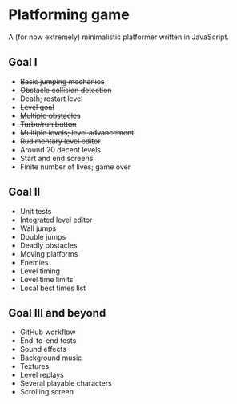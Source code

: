 # Platforming game

A (for now extremely) minimalistic platformer written in JavaScript.

## Goal I

* ~~Basic jumping mechanics~~
* ~~Obstacle collision detection~~
* ~~Death; restart level~~
* ~~Level goal~~
* ~~Multiple obstacles~~
* ~~Turbo/run button~~
* ~~Multiple levels; level advancement~~
* ~~Rudimentary level editor~~
* Around 20 decent levels
* Start and end screens
* Finite number of lives; game over

## Goal II

* Unit tests
* Integrated level editor
* Wall jumps
* Double jumps
* Deadly obstacles
* Moving platforms
* Enemies
* Level timing
* Level time limits
* Local best times list

## Goal III and beyond

* GitHub workflow
* End-to-end tests
* Sound effects
* Background music
* Textures
* Level replays
* Several playable characters
* Scrolling screen
